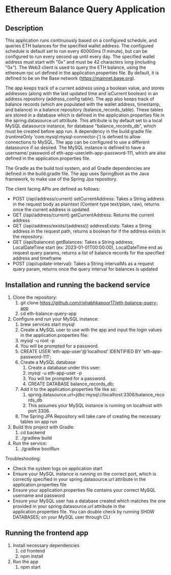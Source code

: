 # Ethereum Balance Query Application

## Description
This application runs continuously based on a configured schedule, and queries ETH balances for the specified
wallet address. The configured schedule is default set to run every 60000ms (1 minute), but can be configured
to run every second up until every day. The specified wallet address must start with "0x" and must be 42 characters long 
(including "0x"). The Web3 client is used to query the ETH balance, using the ethereum rpc url defined in the 
application.properties file. By default, it is defined to be on the Base network (https://mainnet.base.org).

The app keeps track of a current address using a boolean value, and stores addresses (along with the last updated time 
and isCurrent boolean) in an address repository (address_config table). The app also keeps track of balance records (which are 
populated with the wallet address, timestamp, and balance) in a balance repository (balance_records_table). These tables 
are stored in a database which is defined in the application.properties file in the spring.datasource.url attribute. 
This attribute is by default set to a local MySQL datasource instance, for database "balance_records_db", which must be created 
before app run. A dependency in the build.gradle file (runtimeOnly 'com.mysql:mysql-connector-j') is defined to allow connections to MySQL. 
The app can be configured to use a different datasource if so desired. The MySQL instance is defined to have a username/
password of eth-app-user/eth-app-password-111, which are also defined in the application.properties file. 

The Gradle as the build tool system, and all Gradle dependencies are defined in the build.gradle file. 
The app uses SpringBoot as the Java framework, to make use of the Spring Jpa repository.

The client facing APIs are defined as follows:
- POST (/api/address/current) setCurrentAddress: Takes a String address in the request body as plaintext (Content type text/plain, raw), returns once the current address is updated
- GET (/api/address/current) getCurrentAddress: Returns the current address
- GET (/api/address/exists/{address}) addressExists: Takes a String address in the request path, returns a boolean for if the address exists in the repository.
- GET (/api/balances) getBalances: Takes a String address, LocalDateTime start (ex: 2023-01-01T00:00:00), LocalDateTime end as request query params, returns a list of balance records for the specified address and timeframe
- POST (/api/update-interval): Takes a String intervalMs as a request query param, returns once the query interval for balances is updated

## Installation and running the backend service
1. Clone the repository:
   1. git clone https://github.com/rishabhkapoor17/eth-balance-query-app
   2. cd eth-balance-query-app
2. Configure and run your MySQL instance:
   1. brew services start mysql
   2. Create a MySQL user to use with the app and input the login values in the application.properties file:
   3. mysql -u root -p
   4. You will be prompted for a password.
   5. CREATE USER 'eth-app-user'@'localhost' IDENTIFIED BY 'eth-app-password-111';
   1. Create a MySQL database
      1. Create a database under this user:
      2. mysql -u eth-app-user -p
      3. You will be prompted for a password.
      4. CREATE DATABASE balance_records_db;
   2. Add it to the application.properties file like so:
      1. spring.datasource.url=jdbc:mysql://localhost:3306/balance_records_db
      2. This assumes your MySQL instance is running on localhost with port 3306. 
   3. The Spring JPA Repository will take care of creating the necessary tables on app run
3. Build this project with Gradle:
   1. cd backend
   2. ./gradlew build
4. Run the service:
   1. ./gradlew bootRun

Troubleshooting:
- Check the system logs on application start
- Ensure your MySQL instance is running on the correct port, which is correctly specified in your spring.datasource.url attribute in the application.properties file
- Ensure your application.properties file contains your correct MySQL username and password
- Ensure your MySQL user has a database created which matches the one provided in your spring.datasource.url attribute in the application.properties file. You can double check by running SHOW DATABASES; on your MySQL user through CLI

## Running the frontend app
1. Install necessary dependencies
   1. cd frontend
   2. npm install
2. Run the app
   1. npm start
